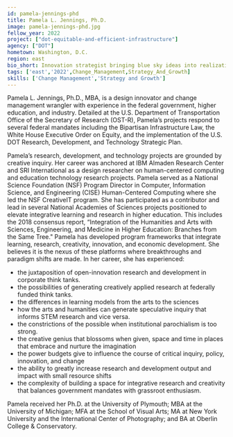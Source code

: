 ```yaml
---
id: pamela-jennings-phd
title: Pamela L. Jennings, Ph.D.
image: pamela-jennings-phd.jpg
fellow_year: 2022
project: ["dot-equitable-and-efficient-infrastructure"]
agency: ["DOT"]
hometown: Washington, D.C.
region: east
bio_short: Innovation strategist bringing blue sky ideas into realization through change management leadership and effective human and capital resourcing.
tags: ['east','2022',Change_Management,Strategy_And_Growth]
skills: ['Change Management','Strategy and Growth']
---
```


Pamela L. Jennings, Ph.D., MBA, is a design innovator and change management wrangler with experience in the federal government, higher education, and industry. Detailed at the U.S. Department of Transportation Office of the Secretary of Research (OST-R), Pamela’s projects respond to several federal mandates including the Bipartisan Infrastructure Law, the White House Executive Order on Equity, and the implementation of the U.S. DOT Research, Development, and Technology Strategic Plan.

Pamela’s research, development, and technology projects are grounded by creative inquiry. Her career was anchored at IBM Almaden Research Center and SRI International as a design researcher on human-centered computing and education technology research projects. Pamela served as a National Science Foundation (NSF) Program Director in Computer, Information Science, and Engineering (CISE) Human-Centered Computing where she led the NSF CreativeIT program. She has participated as a contributor and lead in several National Academies of Sciences projects positioned to elevate integrative learning and research in higher education. This includes the 2018 consensus report, “Integration of the Humanities and Arts with Sciences, Engineering, and Medicine in Higher Education: Branches from the Same Tree." Pamela has developed program frameworks that integrate learning, research, creativity, innovation, and economic development. She believes it is the nexus of these platforms where breakthroughs and paradigm shifts are made. In her career, she has experienced: 
- the juxtaposition of open-innovation research and development in corporate think tanks. 
- the possibilities of generating creatively applied research at federally funded think tanks. 
- the differences in learning models from the arts to the sciences
- how the arts and humanities can generate speculative inquiry that informs STEM research and vice versa. 
- the constrictions of the possible when institutional parochialism is too strong.
- the creative genius that blossoms when given, space and time in places that embrace and nurture the imagination
- the power budgets give to influence the course of critical inquiry, policy, innovation, and change
- the ability to greatly increase research and development output and impact with small resource shifts
- the complexity of building a space for integrative research and creativity that balances government mandates with grassroot enthusiasm.

Pamela received her Ph.D. at the University of Plymouth; MBA at the University of Michigan; MFA at the School of Visual Arts; MA at New York University and the International Center of Photography; and BA at Oberlin College & Conservatory.